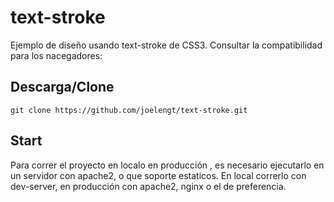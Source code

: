 # text-stroke
Ejemplo de diseño usando text-stroke de CSS3.
Consultar la compatibilidad para los nacegadores:

## Descarga/Clone
```
git clone https://github.com/joelengt/text-stroke.git
```

## Start
Para correr el proyecto en localo en producción , es necesario ejecutarlo en un servidor con apache2, o que soporte estaticos.
En local correrlo con dev-server, en producción con apache2, nginx o el de preferencia.
